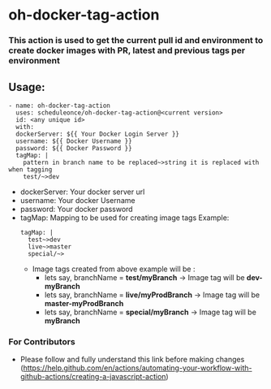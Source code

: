 # oh-docker-tag-action

### This action is used to get the current pull id and environment to create docker images with PR, latest and previous tags per environment


## Usage:
```
- name: oh-docker-tag-action
  uses: scheduleonce/oh-docker-tag-action@<current version>
  id: <any unique id>
  with:
  dockerServer: ${{ Your Docker Login Server }}
  username: ${{ Docker Username }}
  password: ${{ Docker Password }}
  tagMap: |
    pattern in branch name to be replaced~>string it is replaced with when tagging 
    test/~>dev
```
- dockerServer: Your docker server url
- username: Your docker Username
- password: Your docker password
- tagMap: Mapping to be used for creating image tags
  Example:
  ```
  tagMap: |
    test~>dev
    live~>master
    special/~>
  ```
  - Image tags created from above example will be :
    - lets say, branchName = **test/myBranch** -> Image tag will be **dev-myBranch**
    - lets say, branchName = **live/myProdBranch** -> Image tag will be **master-myProdBranch**
    - lets say, branchName = **special/myBranch** -> Image tag will be **myBranch**


### For Contributors 
- Please follow and fully understand this link before making changes (https://help.github.com/en/actions/automating-your-workflow-with-github-actions/creating-a-javascript-action)